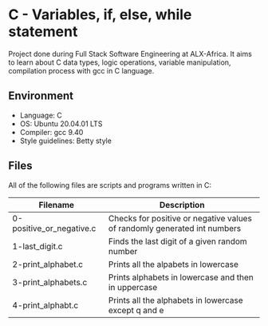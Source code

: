 # C - Variables, if, else, while statement
Project done during Full Stack Software Engineering at ALX-Africa. It aims to learn about C data types, logic operations, variable manipulation, compilation process with gcc in C language.

## Environment

* Language: C
* OS: Ubuntu 20.04.01 LTS
* Compiler: gcc 9.40
* Style guidelines: Betty style

## Files
All of the following files are scripts and programs written in C:

Filename | Description
--- | ---
0-positive_or_negative.c | Checks for positive or negative values of randomly generated int numbers
1-last_digit.c | Finds the last digit of a given random number
2-print_alphabet.c | Prints all the alpabets in lowercase
3-print_alphabets.c | Prints alphabets in lowercase and then in uppercase
4-print_alphabt.c | Prints all the alphabets in lowercase except q and e

